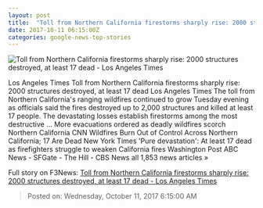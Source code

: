 ```yaml
---
layout: post
title:  "Toll from Northern California firestorms sharply rise: 2000 structures destroyed, at least 17 dead - Los Angeles Times"
date: 2017-10-11 06:15:00Z
categories: google-news-top-stories
---
```


![Toll from Northern California firestorms sharply rise: 2000 structures destroyed, at least 17 dead - Los Angeles Times](http://www.trbimg.com/img-59dd4002/turbine/la-me-ln-fires-20171010)

Los Angeles Times Toll from Northern California firestorms sharply rise: 2000 structures destroyed, at least 17 dead Los Angeles Times The toll from Northern California's ranging wildfires continued to grow Tuesday evening as officials said the fires destroyed up to 2,000 structures and killed at least 17 people. The devastating losses establish firestorms among the most destructive ... More evacuations ordered as deadly wildfires scorch Northern California CNN Wildfires Burn Out of Control Across Northern California; 17 Are Dead New York Times 'Pure devastation': At least 17 dead as firefighters struggle to weaken California fires Washington Post ABC News - SFGate - The Hill - CBS News all 1,853 news articles »


Full story on F3News: [Toll from Northern California firestorms sharply rise: 2000 structures destroyed, at least 17 dead - Los Angeles Times](http://www.f3nws.com/n/XZYkMF)

> Posted on: Wednesday, October 11, 2017 6:15:00 AM
